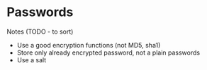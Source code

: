 # Passwords

Notes (TODO - to sort)
* Use a good encryption functions (not MD5, sha1)
* Store only already encrypted password, not a plain passwords
* Use a salt
